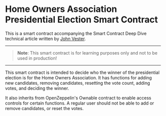 # Home Owners Association Presidential Election Smart Contract

This is a smart contract accompanying the Smart Contract Deep Dive technical article <link> written by [John Vester](https://johnjvester.gitlab.io/dZoneStatistics/WebContent/#/stats?id=1224939). 

---
>**Note**: This smart contract is for learning purposes only and not to be used in production!

---

This smart contract is intended to decide who the winner of the presidential election is for the Home Owners Association. It has functions for adding new candidates, removing candidates, resetting the vote count, adding votes, and deciding the winner.

It also inherits from OpenZeppelin's Ownable contract to enable access controls for certain functions. A regular user should not be able to add or remove candidates, or reset the votes.
